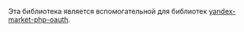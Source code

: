 Эта библиотека является вспомогательной для
библиотек [yandex-market-php-oauth](https://github.com/hamasakibrain/yandex-market-php-oauth).
